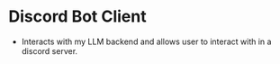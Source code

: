 # Discord Bot Client

- Interacts with my LLM backend and allows user to interact with in a discord server.